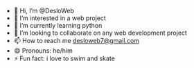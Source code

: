 - 👋 Hi, I’m @DesloWeb
- 👀 I’m interested in a web project
- 🌱 I’m currently learning python
- 💞️ I’m looking to collaborate on any web development project
- 📫 How to reach me desloweb7@gmail.com
- 😄 Pronouns: he/him
- ⚡ Fun fact: i love to swim and skate

<!---
DesloWeb/DesloWeb is a ✨ special ✨ repository because its `README.md` (this file) appears on your GitHub profile.
You can click the Preview link to take a look at your changes.
--->
